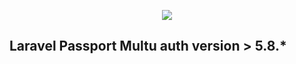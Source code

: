 <p align="center"><img src="https://laravel.com/assets/img/components/logo-laravel.svg"></p>


## Laravel Passport Multu auth version > 5.8.*
